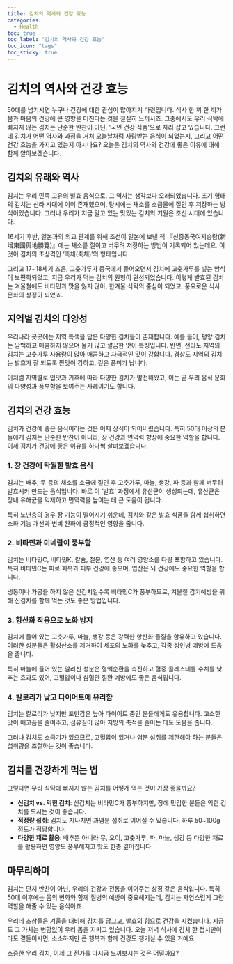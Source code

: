 ```yaml
---
title: 김치의 역사와 건강 효능
categories:
  - Health
toc: true
toc_label: "김치의 역사와 건강 효능"
toc_icon: "tags"
toc_sticky: true
---
```


# 김치의 역사와 건강 효능

50대를 넘기시면 누구나 건강에 대한 관심이 많아지기 마련입니다. 식사 한 끼 한 끼가 몸과 마음의 건강에 큰 영향을 미친다는 것을 절실히 느끼시죠. 그중에서도 우리 식탁에 빠지지 않는 김치는 단순한 반찬이 아닌, '국민 건강 식품'으로 자리 잡고 있습니다. 그런데 김치가 어떤 역사와 과정을 거쳐 오늘날처럼 사랑받는 음식이 되었는지, 그리고 어떤 건강 효능을 가지고 있는지 아시나요? 오늘은 김치의 역사와 건강에 좋은 이유에 대해 함께 알아보겠습니다.

## 김치의 유래와 역사

김치는 우리 민족 고유의 발효 음식으로, 그 역사는 생각보다 오래되었습니다. 초기 형태의 김치는 신라 시대에 이미 존재했으며, 당시에는 채소를 소금물에 절인 후 저장하는 방식이었습니다. 그러나 우리가 지금 알고 있는 맛있는 김치의 기원은 조선 시대에 있습니다.

16세기 후반, 일본과의 외교 관계를 위해 조선이 일본에 보낸 책 『신증동국여지승람(新增東國輿地勝覽)』에는 채소를 절이고 버무려 저장하는 방법이 기록되어 있는데요. 이것이 김치의 조상격인 ‘축채(축채)’의 형태입니다.

그리고 17~18세기 즈음, 고춧가루가 중국에서 들어오면서 김치에 고춧가루를 넣는 방식이 보편화되었고, 지금 우리가 먹는 김치의 원형이 완성되었습니다. 이렇게 발효된 김치는 겨울철에도 비타민과 맛을 잃지 않아, 한겨울 식탁의 중심이 되었고, 풍요로운 식사 문화의 상징이 되었죠.

## 지역별 김치의 다양성

우리나라 곳곳에는 지역 특색을 담은 다양한 김치들이 존재합니다. 예를 들어, 평양 김치는 담백하고 매콤하지 않으며 물기 많고 깔끔한 맛이 특징입니다. 반면, 전라도 지역의 김치는 고춧가루 사용량이 많아 매콤하고 자극적인 맛이 강합니다. 경상도 지역의 김치는 발효가 잘 되도록 짠맛이 강하고, 깊은 풍미가 납니다.

이처럼 지역별로 입맛과 기후에 따라 다양한 김치가 발전해왔고, 이는 곧 우리 음식 문화의 다양성과 풍부함을 보여주는 사례이기도 합니다.

## 김치의 건강 효능

김치가 건강에 좋은 음식이라는 것은 이제 상식이 되어버렸습니다. 특히 50대 이상의 분들에게 김치는 단순한 반찬이 아니라, 장 건강과 면역력 향상에 중요한 역할을 합니다. 이제 김치가 건강에 좋은 이유를 하나씩 살펴보겠습니다.

### 1. 장 건강에 탁월한 발효 음식

김치는 배추, 무 등의 채소를 소금에 절인 후 고춧가루, 마늘, 생강, 파 등과 함께 버무려 발효시켜 만드는 음식입니다. 바로 이 ‘발효’ 과정에서 유산균이 생성되는데, 유산균은 장내 유해균을 억제하고 면역력을 높이는 데 큰 도움이 됩니다.

특히 노년층의 경우 장 기능이 떨어지기 쉬운데, 김치와 같은 발효 식품을 함께 섭취하면 소화 기능 개선과 변비 완화에 긍정적인 영향을 줍니다.

### 2. 비타민과 미네랄이 풍부함

김치는 비타민C, 비타민K, 칼슘, 철분, 엽산 등 여러 영양소를 다량 포함하고 있습니다. 특히 비타민C는 피로 회복과 피부 건강에 좋으며, 엽산은 뇌 건강에도 중요한 역할을 합니다.

냉동이나 가공을 하지 않은 신김치일수록 비타민C가 풍부하므로, 겨울철 감기예방을 위해 신김치를 함께 먹는 것도 좋은 방법입니다.

### 3. 항산화 작용으로 노화 방지

김치에 들어 있는 고춧가루, 마늘, 생강 등은 강력한 항산화 물질을 함유하고 있습니다. 이러한 성분들은 활성산소를 제거하여 세포의 노화를 늦추고, 각종 성인병 예방에 도움을 줍니다.

특히 마늘에 들어 있는 알리신 성분은 혈액순환을 촉진하고 혈중 콜레스테롤 수치를 낮추는 효과도 있어, 고혈압이나 심혈관 질환 예방에도 좋은 음식입니다.

### 4. 칼로리가 낮고 다이어트에 유리함

김치는 칼로리가 낮지만 포만감은 높아 다이어트 중인 분들에게도 유용합니다. 고소한 맛이 배고픔을 줄여주고, 섬유질이 많아 지방의 축적을 줄이는 데도 도움을 줍니다.

그러나 김치도 소금기가 있으므로, 고혈압이 있거나 염분 섭취를 제한해야 하는 분들은 섭취량을 조절하는 것이 좋습니다.

## 김치를 건강하게 먹는 법

그렇다면 우리 식탁에 빠지지 않는 김치를 어떻게 먹는 것이 가장 좋을까요?

- **신김치 vs. 익힌 김치**: 신김치는 비타민C가 풍부하지만, 장에 민감한 분들은 익힌 김치를 드시는 것이 좋습니다.
- **적정량 섭취**: 김치도 지나치면 과염분 섭취로 이어질 수 있습니다. 하루 50~100g 정도가 적당합니다.
- **다양한 재료 활용**: 배추뿐 아니라 무, 오이, 고춧가루, 파, 마늘, 생강 등 다양한 재료를 활용하면 영양도 풍부해지고 맛도 한층 깊어집니다.

## 마무리하며

김치는 단지 반찬이 아닌, 우리의 건강과 전통을 이어주는 상징 같은 음식입니다. 특히 50대 이후에는 몸의 변화와 함께 질병의 예방이 중요해지는데, 김치는 자연스럽게 그런 역할을 해줄 수 있는 음식이죠.

우리네 조상들은 겨울을 대비해 김치를 담그고, 발효의 힘으로 건강을 지켰습니다. 지금도 그 가치는 변함없이 우리 몸을 지키고 있습니다. 오늘 저녁 식사에 김치 한 접시만이라도 곁들이시면, 소소하지만 큰 행복과 함께 건강도 챙기실 수 있을 거예요.

소중한 우리 김치, 이제 그 진가를 다시금 느껴보시는 것은 어떨까요?